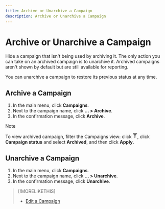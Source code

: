 ```yaml
---
title: Archive or Unarchive a Campaign
description: Archive or Unarchive a Campaign
---
```


# Archive or Unarchive a Campaign

Hide a campaign that isn't being used by archiving it. The only action you can take on an archived campaign is to unarchive it. Archived campaigns aren't shown by default but are still available for reporting.

You can unarchive a campaign to restore its previous status at any time.

## Archive a Campaign

1. In the main menu, click **Campaigns**.
1. Next to the campaign name, click  **... > Archive**.
1. In the confirmation message, click **Archive**.

>[!NOTE]
>
>To view archived campaign, filter the Campaigns view: click ![Filter button](/help/dsp/assets/filter.png), click **Campaign status** and select **Archived**, and then click **Apply.**

## Unarchive a Campaign

1. In the main menu, click **Campaigns**.
1. Next to the campaign name, click  **... > Unarchive**.
1. In the confirmation message, click **Unarchive**.

>[!MORELIKETHIS]
>
>* [Edit a Campaign](campaign-edit.md)
